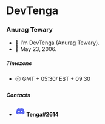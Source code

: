 # DevTenga
### Anurag Tewary

- 👋 I’m DevTenga (Anurag Tewary).
- 📆 May 23, 2006.


##### Timezone
- 🕘 GMT + 05:30/ EST + 09:30

##### Contacts
- <a href="https://discord.com/"><img src="https://github.com/DevTenga/DevTenga/blob/main/logos/Discord-Logo-Color.png" alt="Discord"></a> **Tenga#2614**
<!--- 🌱 I’m currently learning languages such as C, C++, C#, JS, etc. 
- 💞️ I’m looking to collaborate on roblox projects, usually short-termed. 

- 📫 How to reach me: You can contact me via Discord on DevTenga#5570.
- 🤔 If you have any questions or suggestions, please do not hesistate to reach out to me 😄.

<!---
DevTenga/DevTenga is a ✨ special ✨ repository because its `README.md` (this file) appears on your GitHub profile.
You can click the Preview link to take a look at your changes.
--->
